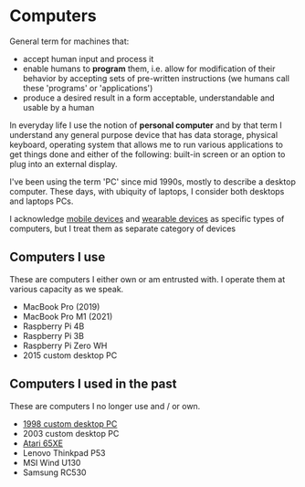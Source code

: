 # Computers

General term for machines that:

- accept human input and process it
- enable humans to **program** them, i.e. allow for modification of their behavior by accepting sets of pre-written instructions (we humans call these 'programs' or 'applications')
- produce a desired result in a form acceptable, understandable and usable by a human

In everyday life I use the notion of **personal computer** and by that term I understand any general purpose device that has data storage, physical keyboard, operating system that allows me to run various applications to get things done and either of the following: built-in screen or an option to plug into an external display.

I've been using the term 'PC' since mid 1990s, mostly to describe a desktop computer. These days, with ubiquity of laptops, I consider both desktops and laptops PCs.

I acknowledge [mobile devices](../mobile-devices/) and [wearable devices](../wearable-devices/) as specific types of computers, but I treat them as separate category of devices

## Computers I use

These are computers I either own or am entrusted with. I operate them at various capacity as we speak.

- MacBook Pro (2019)
- MacBook Pro M1 (2021)
- Raspberry Pi 4B
- Raspberry Pi 3B
- Raspberry Pi Zero WH
- 2015 custom desktop PC

## Computers I used in the past

These are computers I no longer use and / or own.

- [1998 custom desktop PC](./custom-pc-1998/)
- 2003 custom desktop PC
- [Atari 65XE](./atari-65xe/)
- Lenovo Thinkpad P53
- MSI Wind U130
- Samsung RC530
